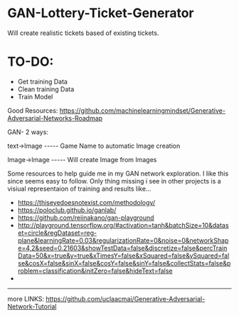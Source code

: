 # GAN-Lottery-Ticket-Generator
Will create realistic tickets based of existing tickets.


# TO-DO:
- Get training Data
- Clean training Data
- Train Model


Good Resources:
https://github.com/machinelearningmindset/Generative-Adversarial-Networks-Roadmap



GAN- 2 ways:

text->Image ----- Game Name to automatic Image creation

Image->Image ----- Will create Image from Images


Some resources to help guide me in my GAN network exploration. I like this since seems easy to follow. Only thing missing i see in other projects is a visiual representaion of training and results like...

- https://thiseyedoesnotexist.com/methodology/
- https://poloclub.github.io/ganlab/
- https://github.com/reiinakano/gan-playground
- http://playground.tensorflow.org/#activation=tanh&batchSize=10&dataset=circle&regDataset=reg-plane&learningRate=0.03&regularizationRate=0&noise=0&networkShape=4,2&seed=0.21603&showTestData=false&discretize=false&percTrainData=50&x=true&y=true&xTimesY=false&xSquared=false&ySquared=false&cosX=false&sinX=false&cosY=false&sinY=false&collectStats=false&problem=classification&initZero=false&hideText=false
-

--------

more LINKS:
https://github.com/uclaacmai/Generative-Adversarial-Network-Tutorial
